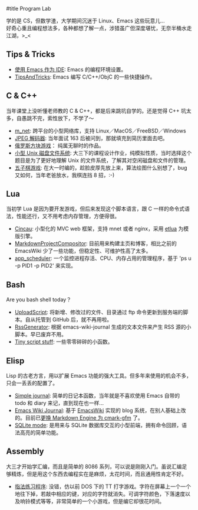 
#title Program Lab

学的是 CS，但数学渣，大学期间沉迷于 Linux、Emacs 这些玩意儿...  
好奇心重且编程想法多，各种都想了解一点，涉猎虽广但深度堪忧，无奈半桶水走江湖，>_<



## Tips &#38; Tricks

- [使用 Emacs 作为 IDE](EmacsProgrammingEnv): Emacs 的编程环境设置。
- [TipsAndTricks](TipsAndTricks): Emacs 编写 C/C++/ObjC 的一些快捷操作。



## C &#38; C++

当年课堂上没听懂老师教的 C &#38; C++，都是后来跳坑自学的。还是觉得 C++ 坑太多，自愚跳不完，索性放下，不学了～

- [m_net](blog#2017-09#p0): 跨平台的小型网络库，支持 Linux／MacOS／FreeBSD／Windows
- [JPEG 解码器](blog#2014-12#p0): 当年面试 163 后被问到，那就填充到简历里面去吧。
- [俄罗斯方块游戏](Tetris)： 纯属无聊时的作品。
- [小型 Unix 磁盘文件系统](SmallUnixFilesystem): 大三下的课程设计作业，纯模拟性质，当时选择这个题目是为了更好地理解 Unix 的文件系统，了解其对空闲磁盘和文件的管理。
- [五子棋游戏](FiveInArow): 在大一时编的，趁脸皮厚先放上来，算法绘图什么别想了，bug 又如何，当年老爸放水，我棋连挡 8 招，:-)



## Lua

当初学 Lua 是因为要开发游戏，但后来发现这个脚本语言，跟 C 一样的命令式语法，性能还行，又不用考虑内存管理，方便得很。

- [Cincau](blog#2020-08#p0): 小型化的 MVC web 框架，支持 mnet 或者 nginx，采用 [etlua](https://github.com/leafo/etlua) 为模版引擎。
- [MarkdownProjectCompositor](blog#2019-06#p1): 目前用来构建主页和博客，相比之前的 EmacsWiki 少了一些功能，但稳定性、可维护性高了太多。
- [app_scheduler](https://github.com/lalawue/app_scheduler): 一个监控进程存活、CPU、内存占用的管理程序，基于 'ps u -p PID1 -p PID2' 来实现。



## Bash

Are you bash shell today？

- [UploadScript](UploadScript): 将新增、修改过的文件、目录通过 ftp 命令更新到服务端的脚本。自从托管到 GitHub 后，就不再用啦。
- [RssGenerator](RssGenerator): 根据 emacs-wiki-journal 生成的文本文件来产生 RSS 源的小脚本。早已废弃不用。
- [Tiny script stuff](ScriptStuff): 一些零零碎碎的小函数。



## Elisp

Lisp 的古老方言，用以扩展 Emacs 功能的强大工具。但多年来使用的机会不多，只会一丢丢的配置了。

- [Simple journal](SimpleJournal): 简单的日记本函数，当年就是不喜欢使用 Emacs 自带的 todo 和 diary 来记，直到现在也一样...
- [Emacs Wiki Journal](EmacsWikiJournal): 基于 [EmacsWiki](scratch#EmacsWiki) 实现的 blog 系统，在别人基础上改的。目前已[更换 Markdown Engine 为 cmark-gfm](blog#2019-06#p0) 了。
- [SQLite mode](SQLiteMode): 是用来与 SQLite 数据库交互的小型前端，拥有命令回顾，语法高亮的简单功能。



## Assembly

大三才开始学汇编，而且是简单的 8086 系列，可以说是刚刚入门。虽说汇编足够精炼，但是用这个东西去编程实在是麻烦，太花时间，而且通用性肯定不好。

- [指法练习程序](ShotGame): 没错，仿以前 DOS 下的 TT 打字游戏。字符在屏幕上一个一个地往下掉，若敲中相应的键，对应的字符就消失。可调字符颜色，下落速度以及响铃模式等等，非常简单的一个小游戏，但是编它却很花时间。
